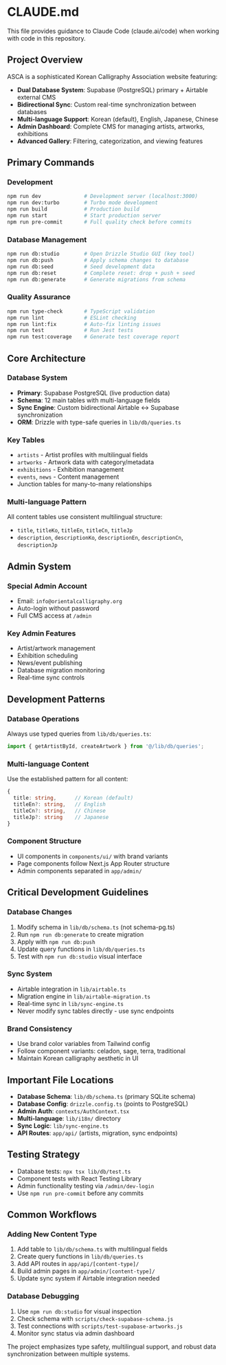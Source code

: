 # CLAUDE.md

This file provides guidance to Claude Code (claude.ai/code) when working with code in this repository.

## Project Overview

ASCA is a sophisticated Korean Calligraphy Association website featuring:
- **Dual Database System**: Supabase (PostgreSQL) primary + Airtable external CMS
- **Bidirectional Sync**: Custom real-time synchronization between databases  
- **Multi-language Support**: Korean (default), English, Japanese, Chinese
- **Admin Dashboard**: Complete CMS for managing artists, artworks, exhibitions
- **Advanced Gallery**: Filtering, categorization, and viewing features

## Primary Commands

### Development
```bash
npm run dev              # Development server (localhost:3000)
npm run dev:turbo        # Turbo mode development  
npm run build            # Production build
npm run start            # Start production server
npm run pre-commit       # Full quality check before commits
```

### Database Management
```bash
npm run db:studio        # Open Drizzle Studio GUI (key tool)
npm run db:push          # Apply schema changes to database
npm run db:seed          # Seed development data
npm run db:reset         # Complete reset: drop + push + seed
npm run db:generate      # Generate migrations from schema
```

### Quality Assurance
```bash
npm run type-check       # TypeScript validation
npm run lint             # ESLint checking
npm run lint:fix         # Auto-fix linting issues
npm run test             # Run Jest tests
npm run test:coverage    # Generate test coverage report
```

## Core Architecture

### Database System
- **Primary**: Supabase PostgreSQL (live production data)
- **Schema**: 12 main tables with multi-language fields
- **Sync Engine**: Custom bidirectional Airtable ↔ Supabase synchronization
- **ORM**: Drizzle with type-safe queries in `lib/db/queries.ts`

### Key Tables
- `artists` - Artist profiles with multilingual fields
- `artworks` - Artwork data with category/metadata 
- `exhibitions` - Exhibition management
- `events`, `news` - Content management
- Junction tables for many-to-many relationships

### Multi-language Pattern
All content tables use consistent multilingual structure:
- `title`, `titleKo`, `titleEn`, `titleCn`, `titleJp`
- `description`, `descriptionKo`, `descriptionEn`, `descriptionCn`, `descriptionJp`

## Admin System

### Special Admin Account
- Email: `info@orientalcalligraphy.org`
- Auto-login without password
- Full CMS access at `/admin`

### Key Admin Features
- Artist/artwork management
- Exhibition scheduling
- News/event publishing
- Database migration monitoring
- Real-time sync controls

## Development Patterns

### Database Operations
Always use typed queries from `lib/db/queries.ts`:
```typescript
import { getArtistById, createArtwork } from '@/lib/db/queries';
```

### Multi-language Content
Use the established pattern for all content:
```typescript
{
  title: string,      // Korean (default)
  titleEn?: string,   // English  
  titleCn?: string,   // Chinese
  titleJp?: string    // Japanese
}
```

### Component Structure
- UI components in `components/ui/` with brand variants
- Page components follow Next.js App Router structure
- Admin components separated in `app/admin/`

## Critical Development Guidelines

### Database Changes
1. Modify schema in `lib/db/schema.ts` (not schema-pg.ts)
2. Run `npm run db:generate` to create migration
3. Apply with `npm run db:push`
4. Update query functions in `lib/db/queries.ts`
5. Test with `npm run db:studio` visual interface

### Sync System
- Airtable integration in `lib/airtable.ts`
- Migration engine in `lib/airtable-migration.ts`  
- Real-time sync in `lib/sync-engine.ts`
- Never modify sync tables directly - use sync endpoints

### Brand Consistency
- Use brand color variables from Tailwind config
- Follow component variants: celadon, sage, terra, traditional
- Maintain Korean calligraphy aesthetic in UI

## Important File Locations

- **Database Schema**: `lib/db/schema.ts` (primary SQLite schema)
- **Database Config**: `drizzle.config.ts` (points to PostgreSQL)
- **Admin Auth**: `contexts/AuthContext.tsx`
- **Multi-language**: `lib/i18n/` directory
- **Sync Logic**: `lib/sync-engine.ts`
- **API Routes**: `app/api/` (artists, migration, sync endpoints)

## Testing Strategy

- Database tests: `npx tsx lib/db/test.ts`
- Component tests with React Testing Library
- Admin functionality testing via `/admin/dev-login`
- Use `npm run pre-commit` before any commits

## Common Workflows

### Adding New Content Type
1. Add table to `lib/db/schema.ts` with multilingual fields
2. Create query functions in `lib/db/queries.ts`
3. Add API routes in `app/api/[content-type]/`
4. Build admin pages in `app/admin/[content-type]/`
5. Update sync system if Airtable integration needed

### Database Debugging
1. Use `npm run db:studio` for visual inspection
2. Check schema with `scripts/check-supabase-schema.js`
3. Test connections with `scripts/test-supabase-artworks.js`
4. Monitor sync status via admin dashboard

The project emphasizes type safety, multilingual support, and robust data synchronization between multiple systems.